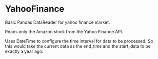 # YahooFinance
Basic Pandas DataReader for yahoo finance market. 

Reads only the Amazon stock from the Yahoo Finance API.

Uses DateTime to configure the time interval for data to be processed. So this would take the current data as the end_time and the start_data to be exactly a year ago.


